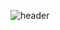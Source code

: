 ![header](https://capsule-render.vercel.app/api?type=transparent&color=auto&height=300&section=header&text=ajrfyd&desc=dev%20hub&animation=scaleIn&fontSize=90&fontColor=6200ee)
